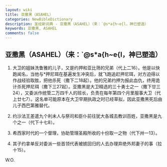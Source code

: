 ```yaml
---
layout: wiki
title: 亚撒黑（ASAHEL）
categories: NewBibleDictionary
description: 圣经新词典 - 亚撒黑（ASAHEL）（来：`@s*a{h~e{l，神已塑造）
keywords: 亚撒黑, ASAHEL
comments: false
---
```


## 亚撒黑（ASAHEL）（来：`@s*a{h~e{l，神已塑造）

1. 大卫的姐妹洗鲁雅的儿子，又是约押和亚比筛的兄弟（代上二16）。他是以快跑闻名，当他与*押尼珥在基遍发生冲突后，就飞跑追赶押尼珥，对方迫得以作战经验取胜，把他杀死（撒下二18起）。他的兄弟约押为报此血仇，终用诡计杀死押尼珥（撒下三27起）。亚撒黑是大卫精选的三十勇士之一（撒下廿三24），又委派作统管二万四千人的班长，负责在每年第四个月里服事大卫（代上廿七7）。这名单可能原本在大卫早期执政之时已经草拟，因此亚撒黑死后由儿子西巴第雅替代。

2. 约沙法王差遣九个利未人与祭司和臣仆前往犹大各城去教训百姓，亚撒黑是九个之一（代下十七8）。

3. 希西家时代的一个督理，协助管理圣殿所收的十份取一之物（代下卅一13）。

4. 其子约拿单反对委派一些首领代表被掳回归的人去办理弃绝外邦妻子的事（拉十15）。

W.O.






